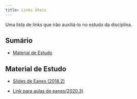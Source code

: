 ```yaml
---
title: Links Úteis
---
```


Uma lista de links que irão auxiliá-lo no estudo da disciplina.

## Sumário

- [Material de Estudo](#material-de-estudo)

## Material de Estudo

- [Slides de Eanes (2018.2)](https://drive.google.com/drive/folders/1kdwZcnMtIpXTx3SnD4CKkL-kf8zk8HeZ?usp=sharing)

- [Link para aulas de eanes(2020.3)](https://www.youtube.com/watch?v=4GrKgUaFt0A&list=PLwtZc4VyZq4PHDpxDb4orTjahYEGL6kUE&ab_channel=Intelig%C3%AAnciaArtificial)
